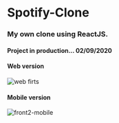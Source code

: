 # Spotify-Clone
### My own clone using ReactJS.
#### Project in production... 02/09/2020
  #### Web version
  ![web  firts](https://user-images.githubusercontent.com/68708850/91674358-bf504600-eb0e-11ea-9c7b-afc6d6586740.png)
#### Mobile version
![front2-mobile](https://user-images.githubusercontent.com/68708850/91674376-ca0adb00-eb0e-11ea-9534-3e0ad147445b.png)
